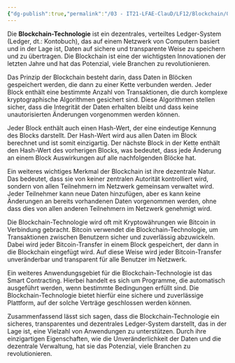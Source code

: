 ```yaml
---
{"dg-publish":true,"permalink":"/03 - IT21-LFAE-ClauD/LF12/Blockchain/01 - Einführung Blockchain/","noteIcon":""}
---
```


Die **Blockchain-Technologie** ist ein dezentrales, verteiltes Ledger-System (Ledger, dt.: Kontobuch), das auf einem Netzwerk von Computern basiert und in der Lage ist, Daten auf sichere und transparente Weise zu speichern und zu übertragen. Die Blockchain ist eine der wichtigsten Innovationen der letzten Jahre und hat das Potenzial, viele Branchen zu revolutionieren.

Das Prinzip der Blockchain besteht darin, dass Daten in Blöcken gespeichert werden, die dann zu einer Kette verbunden werden. Jeder Block enthält eine bestimmte Anzahl von Transaktionen, die durch komplexe kryptographische Algorithmen gesichert sind. Diese Algorithmen stellen sicher, dass die Integrität der Daten erhalten bleibt und dass keine unautorisierten Änderungen vorgenommen werden können.

Jeder Block enthält auch einen Hash-Wert, der eine eindeutige Kennung des Blocks darstellt. Der Hash-Wert wird aus allen Daten im Block berechnet und ist somit einzigartig. Der nächste Block in der Kette enthält den Hash-Wert des vorherigen Blocks, was bedeutet, dass jede Änderung an einem Block Auswirkungen auf alle nachfolgenden Blöcke hat.

Ein weiteres wichtiges Merkmal der Blockchain ist ihre dezentrale Natur. Das bedeutet, dass sie von keiner zentralen Autorität kontrolliert wird, sondern von allen Teilnehmern im Netzwerk gemeinsam verwaltet wird. Jeder Teilnehmer kann neue Daten hinzufügen, aber es kann keine Änderungen an bereits vorhandenen Daten vorgenommen werden, ohne dass dies von allen anderen Teilnehmern im Netzwerk genehmigt wird.

Die Blockchain-Technologie wird oft mit Kryptowährungen wie Bitcoin in Verbindung gebracht. Bitcoin verwendet die Blockchain-Technologie, um Transaktionen zwischen Benutzern sicher und zuverlässig abzuwickeln. Dabei wird jeder Bitcoin-Transfer in einem Block gespeichert, der dann in die Blockchain eingefügt wird. Auf diese Weise wird jeder Bitcoin-Transfer unveränderbar und transparent für alle Benutzer im Netzwerk.

Ein weiteres Anwendungsgebiet für die Blockchain-Technologie ist das Smart Contracting. Hierbei handelt es sich um Programme, die automatisch ausgeführt werden, wenn bestimmte Bedingungen erfüllt sind. Die Blockchain-Technologie bietet hierfür eine sichere und zuverlässige Plattform, auf der solche Verträge geschlossen werden können.

Zusammenfassend lässt sich sagen, dass die Blockchain-Technologie ein sicheres, transparentes und dezentrales Ledger-System darstellt, das in der Lage ist, eine Vielzahl von Anwendungen zu unterstützen. Durch ihre einzigartigen Eigenschaften, wie die Unveränderlichkeit der Daten und die dezentrale Verwaltung, hat sie das Potenzial, viele Branchen zu revolutionieren.